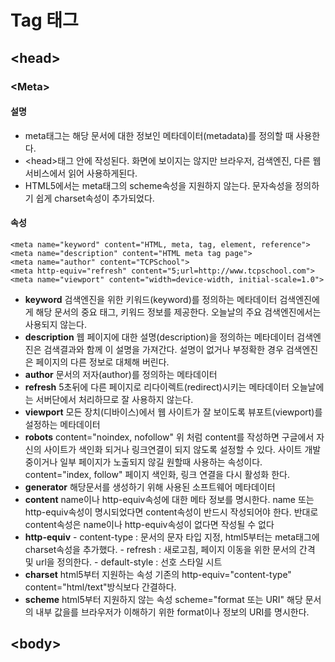 # Tag 태그

## &lt;head&gt;

### &lt;Meta&gt;

#### 설명

* meta태그는 해당 문서에 대한 정보인 메타데이터\(metadata\)를 정의할 때 사용한다.
* &lt;head&gt;태그 안에 작성된다. 화면에 보이지는 않지만 브라우저, 검색엔진, 다른 웹 서비스에서 읽어 사용하게된다.
* HTML5에서는 meta태그의 scheme속성을 지원하지 않는다. 문자속성을 정의하기 쉽게 charset속성이 추가되었다.

#### 속성

```markup
<meta name="keyword" content="HTML, meta, tag, element, reference">
<meta name="description" content="HTML meta tag page">
<meta name="author" content="TCPSchool">
<meta http-equiv="refresh" content="5;url=http://www.tcpschool.com">
<meta name="viewport" content="width=device-width, initial-scale=1.0">
```

* **keyword** 검색엔진을 위한 키워드\(keyword\)를 정의하는 메타데이터 검색엔진에게 해당 문서의 중요 태그, 키워드 정보를 제공한다. 오늘날의 주요 검색엔진에서는 사용되지 않는다.
* **description** 웹 페이지에 대한 설명\(description\)을 정의하는 메타데이터 검색엔진은 검색결과와 함께 이 설명을 가져간다. 설명이 없거나 부정확한 경우 검색엔진은 페이지의 다른 정보로 대체해 버린다.
* **author** 문서의 저자\(author\)를 정의하는 메타데이터
* **refresh** 5초뒤에 다른 페이지로 리다이렉트\(redirect\)시키는 메타데이터 오늘날에는 서버단에서 처리하므로 잘 사용하지 않는다.
* **viewport** 모든 장치\(디바이스\)에서 웹 사이트가 잘 보이도록 뷰포트\(viewport\)를 설정하는 메타데이터
* **robots** content="noindex, nofollow" 위 처럼 content를 작성하면 구글에서 자신의 사이트가 색인화 되거나 링크연결이 되지 않도록 설정할 수 있다. 사이트 개발중이거나 일부 페이지가 노출되지 않길 원할때 사용하는 속성이다. content="index, follow" 페이지 색인화, 링크 연결을 다시 활성화 한다.
* **generator** 해당문서를 생성하기 위해 사용된 소프트웨어 메타데이터
* **content** name이나 http-equiv속성에 대한 메타 정보를 명시한다. name 또는 http-equiv속성이 명시되었다면 content속성이 반드시 작성되어야 한다. 반대로 content속성은 name이나 http-equiv속성이 없다면 작성될 수 없다
* **http-equiv** - content-type : 문서의 문자 타입 지정, html5부터는 meta태그에 charset속성을 추가했다. - refresh : 새로고침, 페이지 이동을 위한 문서의 간격 및 url을 정의한다. - default-style : 선호 스타일 시트
* **charset** html5부터 지원하는 속성 기존의 http-equiv="content-type" content="html/text"방식보다 간결하다.
* **scheme** html5부터 지원하지 않는 속성 scheme="format 또는 URI" 해당 문서의 내부 값을를 브라우저가 이해하기 위한 format이나 정보의 URI를 명시한다.  

## &lt;body&gt;

